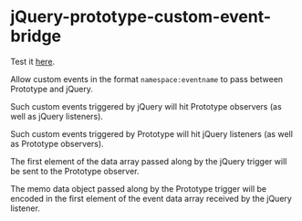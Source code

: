 jQuery-prototype-custom-event-bridge
====================================

Test it [here](http://widen.github.com/jquery-prototype-custom-event-bridge).

Allow custom events in the format `namespace:eventname` to pass between Prototype and jQuery.

Such custom events triggered by jQuery will hit Prototype observers (as well as jQuery listeners).

Such custom events triggered by Prototype will hit jQuery listeners (as well as Prototype observers).

The first element of the data array passed along by the jQuery trigger will be sent to the Prototype observer.

The memo data object passed along by the Prototype trigger will be encoded in the first element of the event data array received by the jQuery listener.